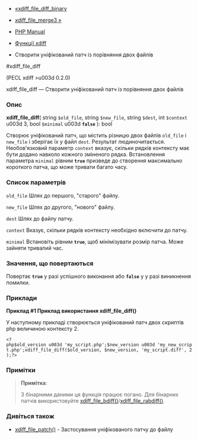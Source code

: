 - [«xdiff_file_diff_binary](function.xdiff-file-diff-binary.md)
- [xdiff_file_merge3 »](function.xdiff-file-merge3.md)

- [PHP Manual](index.md)
- [Функції xdiff](ref.xdiff.md)
- Створити уніфікований патч із порівняння двох файлів

#xdiff_file_diff

(PECL xdiff \>u003d 0.2.0)

xdiff_file_diff — Створити уніфікований патч із порівняння двох файлів

### Опис

**xdiff_file_diff**(
string `$old_file`,
string `$new_file`,
string `$dest`,
int `$context` u003d 3,
bool `$minimal` u003d **`false`**
): bool

Створює уніфікований патч, що містить різницю двох файлів `old_file`
і `new_file` і зберігає їх у файл `dest`. Результат людиночитається.
Необов'язковий параметр `context` вказує, скільки рядків контексту
має бути додано навколо кожного зміненого рядка. Встановлення параметра
`minimal` рівним **`true`** призведе до створення максимально короткого
патча, що може тривати багато часу.

### Список параметрів

`old_file`
Шлях до першого, "старого" файлу.

`new_file`
Шлях до другого, "нового" файлу.

`dest`
Шлях до файлу патчу.

`context`
Вказує, скільки рядків контексту необхідно включити до патчу.

`minimal`
Встановіть рівним **`true`**, щоб мінімізувати розмір патча. Може
зайняти тривалий час.

### Значення, що повертаються

Повертає **`true`** у разі успішного виконання або **`false`** у
у разі виникнення помилки.

### Приклади

**Приклад #1 Приклад використання **xdiff_file_diff()****

У наступному прикладі створюється уніфікований патч двох скриптів php
величиною контексту 2.

` <?php$old_version u003d 'my_script.php';$new_version u003d 'my_new_script.php';xdiff_file_diff($old_version, $new_version, 'my_script.diff', 2);?> `

### Примітки

> **Примітка**:
>
> З бінарними даними ця функція працює погано. Для бінарних патчів
> використовуйте
> [xdiff_file_bdiff()](function.xdiff-file-bdiff.md)/[xdiff_file_rabdiff()](function.xdiff-file-rabdiff.md).

### Дивіться також

- [xdiff_file_patch()](function.xdiff-file-patch.md) - Застосування
уніфікованого патчу до файлу
